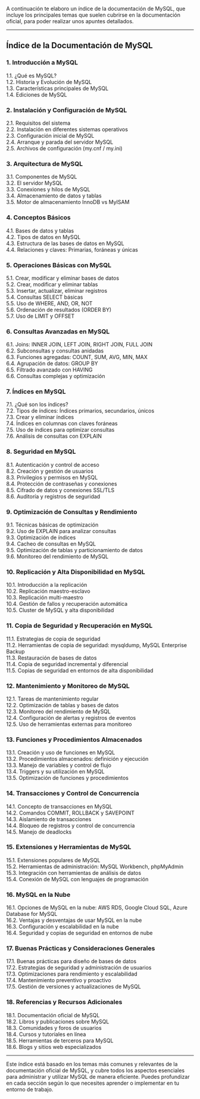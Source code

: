 
A continuación te elaboro un índice de la documentación de MySQL, que incluye los principales temas que suelen cubrirse en la documentación oficial, para poder realizar unos apuntes detallados.

---

## **Índice de la Documentación de MySQL**

### **1. Introducción a MySQL**
1.1. ¿Qué es MySQL?  
1.2. Historia y Evolución de MySQL  
1.3. Características principales de MySQL  
1.4. Ediciones de MySQL

### **2. Instalación y Configuración de MySQL**
2.1. Requisitos del sistema  
2.2. Instalación en diferentes sistemas operativos  
2.3. Configuración inicial de MySQL  
2.4. Arranque y parada del servidor MySQL  
2.5. Archivos de configuración (my.cnf / my.ini)

### **3. Arquitectura de MySQL**
3.1. Componentes de MySQL  
3.2. El servidor MySQL  
3.3. Conexiones y hilos de MySQL  
3.4. Almacenamiento de datos y tablas  
3.5. Motor de almacenamiento InnoDB vs MyISAM

### **4. Conceptos Básicos**
4.1. Bases de datos y tablas  
4.2. Tipos de datos en MySQL  
4.3. Estructura de las bases de datos en MySQL  
4.4. Relaciones y claves: Primarias, foráneas y únicas

### **5. Operaciones Básicas con MySQL**
5.1. Crear, modificar y eliminar bases de datos  
5.2. Crear, modificar y eliminar tablas  
5.3. Insertar, actualizar, eliminar registros  
5.4. Consultas SELECT básicas  
5.5. Uso de WHERE, AND, OR, NOT  
5.6. Ordenación de resultados (ORDER BY)  
5.7. Uso de LIMIT y OFFSET

### **6. Consultas Avanzadas en MySQL**
6.1. Joins: INNER JOIN, LEFT JOIN, RIGHT JOIN, FULL JOIN  
6.2. Subconsultas y consultas anidadas  
6.3. Funciones agregadas: COUNT, SUM, AVG, MIN, MAX  
6.4. Agrupación de datos: GROUP BY  
6.5. Filtrado avanzado con HAVING  
6.6. Consultas complejas y optimización

### **7. Índices en MySQL**
7.1. ¿Qué son los índices?  
7.2. Tipos de índices: Índices primarios, secundarios, únicos  
7.3. Crear y eliminar índices  
7.4. Índices en columnas con claves foráneas  
7.5. Uso de índices para optimizar consultas  
7.6. Análisis de consultas con EXPLAIN

### **8. Seguridad en MySQL**
8.1. Autenticación y control de acceso  
8.2. Creación y gestión de usuarios  
8.3. Privilegios y permisos en MySQL  
8.4. Protección de contraseñas y conexiones  
8.5. Cifrado de datos y conexiones SSL/TLS  
8.6. Auditoría y registros de seguridad

### **9. Optimización de Consultas y Rendimiento**
9.1. Técnicas básicas de optimización  
9.2. Uso de EXPLAIN para analizar consultas  
9.3. Optimización de índices  
9.4. Cacheo de consultas en MySQL  
9.5. Optimización de tablas y particionamiento de datos  
9.6. Monitoreo del rendimiento de MySQL

### **10. Replicación y Alta Disponibilidad en MySQL**
10.1. Introducción a la replicación  
10.2. Replicación maestro-esclavo  
10.3. Replicación multi-maestro  
10.4. Gestión de fallos y recuperación automática  
10.5. Cluster de MySQL y alta disponibilidad

### **11. Copia de Seguridad y Recuperación en MySQL**
11.1. Estrategias de copia de seguridad  
11.2. Herramientas de copia de seguridad: mysqldump, MySQL Enterprise Backup  
11.3. Restauración de bases de datos  
11.4. Copia de seguridad incremental y diferencial  
11.5. Copias de seguridad en entornos de alta disponibilidad

### **12. Mantenimiento y Monitoreo de MySQL**
12.1. Tareas de mantenimiento regular  
12.2. Optimización de tablas y bases de datos  
12.3. Monitoreo del rendimiento de MySQL  
12.4. Configuración de alertas y registros de eventos  
12.5. Uso de herramientas externas para monitoreo

### **13. Funciones y Procedimientos Almacenados**
13.1. Creación y uso de funciones en MySQL  
13.2. Procedimientos almacenados: definición y ejecución  
13.3. Manejo de variables y control de flujo  
13.4. Triggers y su utilización en MySQL  
13.5. Optimización de funciones y procedimientos

### **14. Transacciones y Control de Concurrencia**
14.1. Concepto de transacciones en MySQL  
14.2. Comandos COMMIT, ROLLBACK y SAVEPOINT  
14.3. Aislamiento de transacciones  
14.4. Bloqueo de registros y control de concurrencia  
14.5. Manejo de deadlocks

### **15. Extensiones y Herramientas de MySQL**
15.1. Extensiones populares de MySQL  
15.2. Herramientas de administración: MySQL Workbench, phpMyAdmin  
15.3. Integración con herramientas de análisis de datos  
15.4. Conexión de MySQL con lenguajes de programación

### **16. MySQL en la Nube**
16.1. Opciones de MySQL en la nube: AWS RDS, Google Cloud SQL, Azure Database for MySQL  
16.2. Ventajas y desventajas de usar MySQL en la nube  
16.3. Configuración y escalabilidad en la nube  
16.4. Seguridad y copias de seguridad en entornos de nube

### **17. Buenas Prácticas y Consideraciones Generales**
17.1. Buenas prácticas para diseño de bases de datos  
17.2. Estrategias de seguridad y administración de usuarios  
17.3. Optimizaciones para rendimiento y escalabilidad  
17.4. Mantenimiento preventivo y proactivo  
17.5. Gestión de versiones y actualizaciones de MySQL

### **18. Referencias y Recursos Adicionales**
18.1. Documentación oficial de MySQL  
18.2. Libros y publicaciones sobre MySQL  
18.3. Comunidades y foros de usuarios  
18.4. Cursos y tutoriales en línea  
18.5. Herramientas de terceros para MySQL  
18.6. Blogs y sitios web especializados

---

Este índice está basado en los temas más comunes y relevantes de la documentación oficial de MySQL, y cubre todos los aspectos esenciales para administrar y utilizar MySQL de manera eficiente. Puedes profundizar en cada sección según lo que necesites aprender o implementar en tu entorno de trabajo.